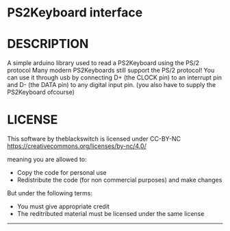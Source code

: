 # PS2Keyboard interface


# DESCRIPTION

A simple arduino library used to read a PS2Keyboard using the PS/2 protocol
Many modern PS2Keyboards still support the PS/2 protocol!
You can use it through usb by connecting D+ (the CLOCK pin) to an interrupt
pin and D- (the DATA pin) to any digital input pin.
(you also have to supply the PS2Keyboard ofcourse)

# LICENSE

 This software by theblackswitch is licensed under CC-BY-NC
 https://creativecommons.org/licenses/by-nc/4.0/

 meaning you are allowed to:
 - Copy the code for personal use
 - Redistribute the code (for non commercial purposes) and make changes

 But under the following terms:
 - You must give appropriate credit
 - The reditributed material must be licensed under the same license

----------------------------------------------------------------------------
